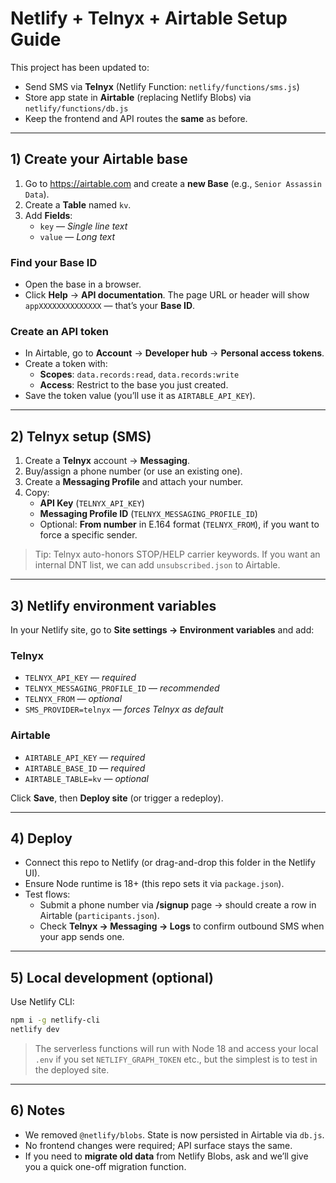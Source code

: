 # Netlify + Telnyx + Airtable Setup Guide

This project has been updated to:
- Send SMS via **Telnyx** (Netlify Function: `netlify/functions/sms.js`)
- Store app state in **Airtable** (replacing Netlify Blobs) via `netlify/functions/db.js`
- Keep the frontend and API routes the **same** as before.

---

## 1) Create your Airtable base

1. Go to https://airtable.com and create a **new Base** (e.g., `Senior Assassin Data`).
2. Create a **Table** named `kv`.
3. Add **Fields**:
   - `key` — *Single line text*
   - `value` — *Long text*

### Find your Base ID
- Open the base in a browser.
- Click **Help** → **API documentation**. The page URL or header will show `appXXXXXXXXXXXXXX` — that’s your **Base ID**.

### Create an API token
- In Airtable, go to **Account** → **Developer hub** → **Personal access tokens**.
- Create a token with:
  - **Scopes**: `data.records:read`, `data.records:write`
  - **Access**: Restrict to the base you just created.
- Save the token value (you’ll use it as `AIRTABLE_API_KEY`).

---

## 2) Telnyx setup (SMS)

1. Create a **Telnyx** account → **Messaging**.
2. Buy/assign a phone number (or use an existing one).
3. Create a **Messaging Profile** and attach your number.
4. Copy:
   - **API Key** (`TELNYX_API_KEY`)
   - **Messaging Profile ID** (`TELNYX_MESSAGING_PROFILE_ID`)
   - Optional: **From number** in E.164 format (`TELNYX_FROM`), if you want to force a specific sender.

> Tip: Telnyx auto-honors STOP/HELP carrier keywords. If you want an internal DNT list, we can add `unsubscribed.json` to Airtable.

---

## 3) Netlify environment variables

In your Netlify site, go to **Site settings → Environment variables** and add:

### Telnyx
- `TELNYX_API_KEY` — *required*
- `TELNYX_MESSAGING_PROFILE_ID` — *recommended*
- `TELNYX_FROM` — *optional*
- `SMS_PROVIDER=telnyx` — *forces Telnyx as default*

### Airtable
- `AIRTABLE_API_KEY` — *required*
- `AIRTABLE_BASE_ID` — *required*
- `AIRTABLE_TABLE=kv` — *optional*

Click **Save**, then **Deploy site** (or trigger a redeploy).

---

## 4) Deploy

- Connect this repo to Netlify (or drag-and-drop this folder in the Netlify UI).
- Ensure Node runtime is 18+ (this repo sets it via `package.json`).
- Test flows:
  - Submit a phone number via **/signup** page → should create a row in Airtable (`participants.json`).
  - Check **Telnyx → Messaging → Logs** to confirm outbound SMS when your app sends one.

---

## 5) Local development (optional)

Use Netlify CLI:

```bash
npm i -g netlify-cli
netlify dev
```

> The serverless functions will run with Node 18 and access your local `.env` if you set `NETLIFY_GRAPH_TOKEN` etc., but the simplest is to test in the deployed site.

---

## 6) Notes

- We removed `@netlify/blobs`. State is now persisted in Airtable via `db.js`.
- No frontend changes were required; API surface stays the same.
- If you need to **migrate old data** from Netlify Blobs, ask and we’ll give you a quick one-off migration function.
